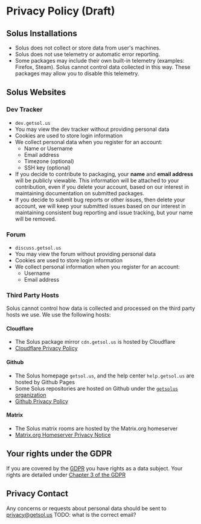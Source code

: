 # Privacy Policy  (Draft)

## Solus Installations

- Solus does not collect or store data from user's machines.
- Solus does not use telemetry or automatic error reporting.
- Some packages may include their own built-in telemetry (examples: Firefox, Steam). Solus cannot control data collected in this way. These packages may allow you to disable this telemetry.

## Solus Websites

### Dev Tracker

- `dev.getsol.us`
- You may view the dev tracker without providing personal data
- Cookies are used to store login information
- We collect personal data when you register for an account:
  - Name or Username
  - Email address
  - Timezone (optional)
  - SSH key (optional)
- If you decide to contribute to packaging, your **name** and **email address** will be publicly viewable. This information will be attached to your contribution, even if you delete your account, based on our interest in maintaining documentation on submitted packages.
- If you decide to submit bug reports or other issues, then delete your account, we will keep your submitted issues based on our interest in maintaining consistent bug reporting and issue tracking, but your name will be removed.

### Forum

- `discuss.getsol.us`
- You may view the forum without providing personal data
- Cookies are used to store login information
- We collect personal information when you register for an account:
  - Username
  - Email address

### Third Party Hosts

Solus cannot control how data is collected and processed on the third party hosts we use. We use the following hosts:

#### Cloudflare

- The Solus package mirror `cdn.getsol.us` is hosted by Cloudflare
- [Cloudflare Privacy Policy](https://www.cloudflare.com/privacypolicy/)

#### Github

- The Solus homepage `getsol.us`, and the help center `help.getsol.us` are hosted by Github Pages
- Some Solus repositories are hosted on Github under the  [`getsolus` organization](https://github.com/getsolus/)
- [Github Privacy Policy](https://docs.github.com/en/site-policy/privacy-policies/github-privacy-statement)

#### Matrix

- The Solus matrix rooms are hosted by the Matrix.org homeserver
- [Matrix.org Homeserver Privacy Notice](https://matrix.org/legal/privacy-notice) 


## Your rights under the GDPR

If you are covered by the [GDPR](https://gdpr.eu/) you have rights as a data subject. Your rights are detailed under [Chapter 3 of the GDPR](https://gdpr.eu/article-12-how-controllers-should-provide-personal-data-to-the-subject/)

## Privacy Contact

Any concerns or requests about personal data should be sent to [privacy@getsol.us](mailto:privacy@getsol.us) TODO: what is the correct email?

